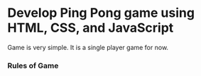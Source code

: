 # Develop Ping Pong game using HTML, CSS, and JavaScript

Game is very simple. It is a single player game for now.

### Rules of Game
